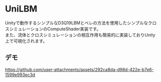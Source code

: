 ﻿# UniLBM

Unityで動作するシンプルなD3Q19LBMとベレの方法を使用したシンプルなクロスシミュレーションのComputeShader実装です。  
また、流体とクロスシミュレーションの相互作用も簡易的に実装しておりUnity上で可視化されます。

## デモ
https://github.com/user-attachments/assets/292ca8da-d98d-422e-b7e6-1599e993ec3d


